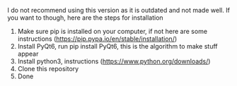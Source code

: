 I do not recommend using this version as it is outdated and not made well. If you want to though, here are the steps for installation
1. Make sure pip is installed on your computer, if not here are some
   instructions (https://pip.pypa.io/en/stable/installation/)
2. Install PyQt6, run pip install PyQt6, this is the algorithm to make stuff appear
3. Install python3, instructions (https://www.python.org/downloads/)
4. Clone this repository
5. Done
